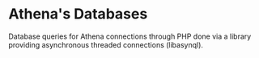 # Athena's Databases
Database queries for Athena connections through PHP done via a library providing asynchronous threaded connections (libasynql). 
